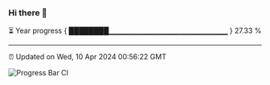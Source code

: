 ### Hi there 👋

⏳ Year progress { ████████▁▁▁▁▁▁▁▁▁▁▁▁▁▁▁▁▁▁▁▁▁▁ } 27.33 %

---

⏰ Updated on Wed, 10 Apr 2024 00:56:22 GMT

![Progress Bar CI](https://github.com/JuvenileQ/Progress-Bar-CI/workflows/main/badge.svg)
